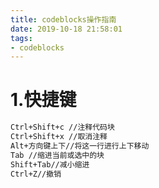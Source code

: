 ```yaml
---
title: codeblocks操作指南
date: 2019-10-18 21:58:01
tags:
- codeblocks
---
```


# 1.快捷键
```bash
Ctrl+Shift+c //注释代码块
Ctrl+Shift+x //取消注释
Alt+方向键上下//将这一行进行上下移动
Tab //缩进当前或选中的块
Shift+Tab//减小缩进
Ctrl+Z//撤销
```

